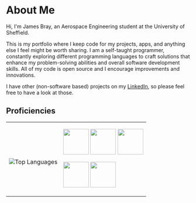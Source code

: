# About Me
Hi, I'm James Bray, an Aerospace Engineering student at the University of Sheffield. 

This is my portfolio where I keep code for my projects, apps, and anything else I feel might be worth sharing. I am a self-taught programmer, constantly exploring different programming languages to craft solutions that enhance my problem-solving abilities and overall software development skills. All of my code is open source and I encourage improvements and innovations.

I have other (non-software based) projects on my [LinkedIn](https://www.linkedin.com/in/jamesbray03), so please feel free to have a look at those.

## Proficiencies

<table>
  <tr>
    <td>
      <p></p> <!-- Using this for spacing due to markdowns restrictions -->
      <img src="https://github-readme-stats.vercel.app/api/top-langs/?username=James-Bray19&theme=dark&layout=compact" alt="Top Languages" />
    </td>
    <td>
      <p></p>
      <p>
        <img src="https://github.com/James-Bray19/James-Bray19/assets/47334864/001e9cef-36d5-41a2-a5ba-e08a78ddc6be" height="70" />
        <img src="https://github.com/James-Bray19/James-Bray19/assets/47334864/f33d41e0-b042-43e0-9b8d-ca8d32d5eb1b" height="70" />
        <img src="https://github.com/James-Bray19/James-Bray19/assets/47334864/1ccddd27-7262-4a30-a548-6d5ec3ef6f99" height="70" />
      </p>
      <p>
        <img src="https://github.com/James-Bray19/James-Bray19/assets/47334864/66a03db9-c468-4d44-a781-43d6c550abdd" height="70" />
        <img src="https://github.com/James-Bray19/James-Bray19/assets/47334864/738fe4e9-d8c0-41a6-bde4-e44146fe8d6f" height="70" />
      </p>
    </td>
  </tr>
</table>

